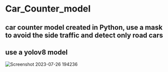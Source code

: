 # Car_Counter_model
## car counter model created in Python, use a mask to avoid the side traffic and detect only road cars
## use a yolov8 model

![Screenshot 2023-07-26 194236](https://github.com/Ali7040/Car_Counter_model/assets/81979505/1af62018-ac44-448d-8830-8dd2477e7887)
